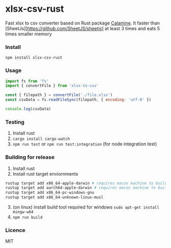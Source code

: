 # xlsx-csv-rust

Fast xlsx to csv converter based on Rust package [Calamine](https://github.com/tafia/calamine). It faster than [SheetJs][https://github.com/SheetJS/sheetjs] at least 3 times and eats 5 times smaller memory

### Install
`npm install xlsx-csv-rust`

### Usage

```js
import fs from 'fs'
import { convertFile } from 'xlsx-to-csv'

const { filepath } = convertFile('./file.xlsx')
const csvData = fs.readFileSync(filepath, { encoding: 'utf-8' })

console.log(csvData)
```

### Testing

1. Install rust
2. `cargo install cargo-watch`
3. `npm run test` or `npm run test:integration` (for node integration test)

### Building for release

1. Install rust
2. Install rust target enviornments
  ```bash
  rustup target add x86_64-apple-darwin # requires macos machine to build
  rustup target add aarch64-apple-darwin # requires macos machine to build
  rustup target add x86_64-pc-windows-gnu
  rustup target add x86_64-unknown-linux-musl
  ```
3. (on linux) install build tool required for windows `sudo apt-get install mingw-w64`
4. `npm run build`

### Licence

MIT
